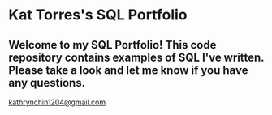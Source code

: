 # **Kat Torres's SQL Portfolio**

## Welcome to my SQL Portfolio!  This code repository contains examples of SQL I've written. Please take a look and let me know if you have any questions.

kathrynchin1204@gmail.com
